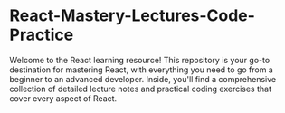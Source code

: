 # React-Mastery-Lectures-Code-Practice
Welcome to the React learning resource! This repository is your go-to destination for mastering React, with everything you need to go from a beginner to an advanced developer. Inside, you'll find a comprehensive collection of detailed lecture notes and practical coding exercises that cover every aspect of React.
